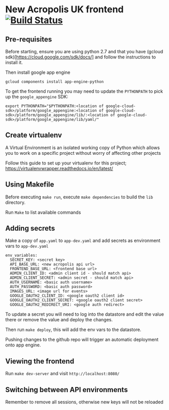 # New Acropolis UK frontend  [![Build Status](https://travis-ci.org/NewAcropolis/frontend.svg?branch=master)](https://travis-ci.org/NewAcropolis/frontend)

## Pre-requisites

Before starting, ensure you are using python 2.7 and that you have (gcloud sdk)[https://cloud.google.com/sdk/docs/] and follow the instructions to install it.

Then install google app engine

`gcloud components install app-engine-python`

To get the frontend running you may need to update the `PYTHONPATH` to pick up the `google_appengine` SDK:

```
export PYTHONPATH="$PYTHONPATH:<location of google-cloud-sdk>/platform/google_appengine:<location of google-cloud-sdk>/platform/google_appengine/lib/:<location of google-cloud-sdk>/platform/google_appengine/lib/yaml/"
```

## Create virtualenv

A Virtual Environment is an isolated working copy of Python which
allows you to work on a specific project without worry of affecting other projects

Follow this guide to set up your virtualenv for this project;
https://virtualenvwrapper.readthedocs.io/en/latest/

## Using Makefile

Before executing `make run`, execute `make dependencies` to build the `lib` directory.

Run `Make` to list available commands

## Adding secrets

Make a copy of `app.yaml` to `app-dev.yaml` and add secrets as environment vars to `app-dev.yaml`

```
env_variables:
  SECRET_KEY: <secret key>
  API_BASE_URL: <new acropolis api url>
  FRONTEND_BASE_URL: <frontend base url>
  ADMIN_CLIENT_ID: <admin client id - should match api>
  ADMIN_CLIENT_SECRET: <admin secret - should match api>
  AUTH_USERNAME: <basic auth username>
  AUTH_PASSWORD: <basic auth password>
  IMAGES_URL: <image url for events>
  GOOGLE_OAUTH2_CLIENT_ID: <google oauth2 client id>
  GOOGLE_OAUTH2_CLIENT_SECRET: <google oauth2 client secret>
  GOOGLE_OAUTH2_REDIRECT_URI: <google auth redirect>
```

To update a secret you will need to log into the datastore and edit the value there or remove the value and deploy the changes.

Then run `make deploy`, this will add the env vars to the datastore.

Pushing changes to the github repo will trigger an automatic deployment onto app engine.

## Viewing the frontend

Run `make dev-server` and visit `http://localhost:8080/`

## Switching between API environments

Remember to remove all sessions, otherwise new keys will not be reloaded
